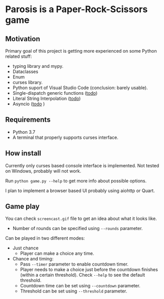 Parosis is a Paper-Rock-Scissors game
=====================================================

Motivation
----------

Primary goal of this project is getting more experienced on some Python related stuff:

- typing library and mypy.
- Dataclasses
- Enum
- curses library.
- Python suport of Visual Studio Code (conclusion: barely usable).
- Single-dispatch generic functions ([todo](https://www.python.org/dev/peps/pep-0443/))
- Literal String Interpolation ([todo](https://www.python.org/dev/peps/pep-0498/))
- Asyncio ([todo](https://github.com/timofurrer/awesome-asyncio#web-frameworks) )

Requirements
------------

- Python 3.7
- A terminal that properly supports curses interface.

How install
-----------

Currently only curses based console interface is implemented.
Not tested on Windows, probably will not work.

Run `python game.py --help` to get more info about possible options.

I plan to implement a browser based UI probably using aiohttp or Quart.

Game play
---------

You can check `screencast.gif` file to get an idea about what it looks like.

- Number of rounds can be specified using `--rounds` parameter.

Can be played in two different modes:

- Just chance
  - Player can make a choice any time.
- Chance and timing:
  - Pass `--timer` parameter to enable countdown timer.
  - Player needs to make a choice just before the countdown finishes (within a certain threshold). Check `--help` to see the default threshold.
  - Countdown time can be set using `--countdown` parameter.
  - Threshold can be set using `--threshold` parameter.
